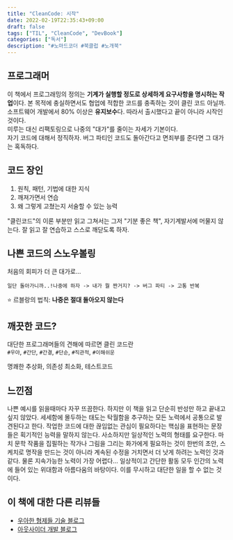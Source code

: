 ```yaml
---
title: "CleanCode: 시작"
date: 2022-02-19T22:35:43+09:00
draft: false
tags: ["TIL", "CleanCode", "DevBook"]
categories: ["독서"]
description: "#노마드코더 #북클럽 #노개북"
---
```


## 프로그래머

이 책에서 프로그래밍의 정의는 **기계가 실행할 정도로 상세하게 요구사항을 명시하는 작업**이다. 본 목적에 충실하면서도 협업에 적합한 코드를 충족하는 것이 클린 코드 아닐까.  
소프트웨어 개발에서 80% 이상은 **유지보수**다. 따라서 출시했다고 끝이 아니라 시작인것이다.  
미루는 대신 리팩토링으로 나중의 "대가"를 줄이는 자세가 기본이다.  
자기 코드에 대해서 정직하자. 버그 파티인 코드도 돌아간다고 면죄부를 준다면 그 대가는 혹독하다. 

## 코드 장인
1. 원칙, 패턴, 기법에 대한 지식
2. 깨져가면서 연습
3. 왜 그렇게 고쳤는지 서술할 수 있는 능력

"클린코드"의 이론 부분만 읽고 그쳐서는 그저 "기분 좋은 책", 자기계발서에 머물지 않는다. 잘 읽고 잘 연습하고 스스로 깨닫도록 하자. 

## 나쁜 코드의 스노우볼링
처음의 회피가 더 큰 대가로...
```
일단 돌아가니까..!나중에 하자 -> 내가 뭘 짠거지? -> 버그 파티 -> 고통 반복
```
⭐️ 르블랑의 법칙: **나중은 절대 돌아오지 않는다**

## 깨끗한 코드?
대단한 프로그래머들의 견해에 따르면 클린 코드란  
`#우아`, `#간단`, `#간결`, `#단순`, `#직관적`, `#이해쉬운`  

명쾌한 추상화, 의존성 최소화, 테스트코드
## 느낀점

나쁜 예시를 읽을때마다 자꾸 뜨끔한다. 하지만 이 책을 읽고 단순히 반성만 하고 끝내고 싶지 않았다.
세세함에 몰두하는 태도는 탁월함을 추구하는 모든 노력에서 공통으로 발견된다고 한다.
작업한 코드에 대한 끊임없는 관심이 필요하다는 핵심을 표현하는 문장들은 획기적인 능력을 말하지 않는다. 사소하지만 일상적인 노력의 형태를 요구한다. 마치 문학 작품을 집필하는 작가나 그림을 그리는 화가에게 필요하는 것이 한번의 초안, 스케치로 명작을 만드는 것이 아니라 계속된 수정을 거치면서 더 낫게 하려는 노력인 것과 같다. 물론 지속가능한 노력이 가장 어렵다...
일상적이고 간단한 활동 모두 인간의 노력에 들어 있는 위대함과 아름다움의 바탕이다. 이를 무시하고 대단한 일을 할 수 없는 것이다. 

## 이 책에 대한 다른 리뷰들
- [우아한 형제들 기술 블로그](https://techblog.woowahan.com/2620/)
- [아웃사이더 개발 블로그](https://blog.outsider.ne.kr/515)